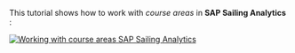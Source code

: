 This tutorial shows how to work with *course areas* in **SAP Sailing Analytics** :

[![Working with course areas SAP Sailing Analytics](https://i.vimeocdn.com/video/1010908534-67799518b2812965dddb3595fdf0452eae2e61346ae69213748313856a6f3b96-d?f=webp&amp;region=us)](https://vimeo.com/488486330)